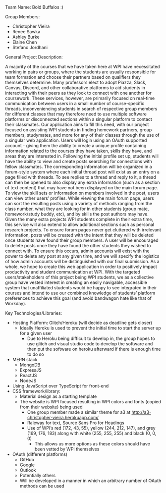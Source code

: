Team Name: Bold Buffalos :) 

Group Members: 
- Christopher Vieira 
- Renee Sawka 
- Ashley Burke
- Elaine Chen 
- Stefano Jordhani 

General Project Description: 

A majority of the courses that we have taken here at WPI have necessitated working in pairs or groups, where the students are usually responsible for team formation and choose their partners based on qualifiers they themselves determine. Many professors elect to adopt Piazza, Slack, Canvas, Discord, and other collaborative platforms to aid students in interacting with their peers as they look to connect with one another for coursework. These services, however, are primarily focused on real-time communication between users in a small number of course-specific threads, inconveniencing students in search of respective group members for different classes that may therefore need to use multiple software platforms or disconnected sections within a singular platform to contact their classmates.
Our application aims to fill this need, with our project focused on assisting WPI students in finding homework partners, group members, studymates, and more for any of their classes through the use of a singular web application. Users will login using an OAuth supported account - giving them the ability to create a unique profile containing information related to the courses they have taken, skills they have, and areas they are interested in. Following the initial profile set up, students will have the ability to view and create posts searching for connections with fellow classmates. The corresponding information will be organized in a forum-style system where each initial thread post will exist as an entry on a page filled with threads. To see replies to a thread and reply to it, a thread can then be opened to also display any extra information (such as a section of text content) that may have not been displayed on the main forum page. To view the skill sets or information on members involved in the post, users can view other users’ profiles. While viewing the main forum page, users can sort the resulting posts using a variety of methods ranging from the class number, what they are looking for in other students (group mate, homework/study buddy, etc), and by skills the post authors may have. Given the many extra projects WPI students complete in their extra time, this service will also extend to allow additional sections such as personal research projects. To ensure forum pages never get cluttered with irrelevant information, posts will be created with the intent that they will be deleted once students have found their group members. A user will be encouraged to delete posts once they have found the other students they wished to connect with. To ensure this occurs, admin accounts will exist with the power to delete any post at any given time, and we will specify the logistics of how admin accounts will be distinguished with our final submission. 
As a whole, we hope to create this web application in order to positively impact productivity and student communication at WPI. With the targeted users/stakeholders of this project being WPI students, we as a collective group have vested interest in creating an easily navigable, accessible system that unaffiliated students would be happy to see integrated in their courses and intend to use our combined knowledge of students’ platform preferences to achieve this goal (and avoid bandwagon hate like that of Workday).

Key Technologies/Libraries: 
- Hosting Platform: Glitch/Heroku (will decide as deadline gets closer) 
  - Ideally Heroku is used to prevent the initial time to start the server up for a given user
    - Due to Heroku being difficult to develop in, the group hopes to use glitch and visual studio code to develop the software and then put the software on heroku afterward if there is enough time to do so
- MERN stack 
  - MongoDB 
  - ExpressJS
  - ReactJS
  - NodeJS 
- Using JavaScript over TypeScript for front-end 
- CSS framework/library:
    - Material design as a starting template
    - The website is WPI focused resulting in WPI colors and fonts (copied from their website) being used
      - One group member made a similar theme for a3 at http://a3-christopher-vieira.herokuapp.com/ 
      - Raleway for text, Source Sans Pro for Headings
      - Use of WPI’s red (172, 43, 55), yellow (244, 212, 147), and grey (169, 176, 183) along with white (255, 255, 255) and black (0, 0, 0)
        - This allows us more options as these colors should have been vetted by WPI themselves
- OAuth (different platforms)
  - GitHub 
  - Google 
  - Outlook
  - Potentially others 
  - Will be developed in a manner in which an arbitrary number of OAuth methods can be used

